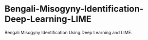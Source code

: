 # Bengali-Misogyny-Identification-Deep-Learning-LIME
 Bengali Misogyny Identification Using Deep Learning and LIME.
